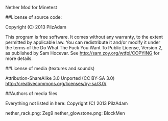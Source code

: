 Nether Mod for Minetest

##License of source code:

Copyright (C) 2013 PilzAdam

This program is free software. It comes without any warranty, to
the extent permitted by applicable law. You can redistribute it
and/or modify it under the terms of the Do What The Fuck You Want
To Public License, Version 2, as published by Sam Hocevar. See
http://sam.zoy.org/wtfpl/COPYING for more details.

##License of media (textures and sounds)

Attribution-ShareAlike 3.0 Unported (CC BY-SA 3.0)
http://creativecommons.org/licenses/by-sa/3.0/

##Authors of media files

Everything not listed in here:
Copyright (C) 2013 PilzAdam

nether_rack.png: Zeg9
nether_glowstone.png: BlockMen
